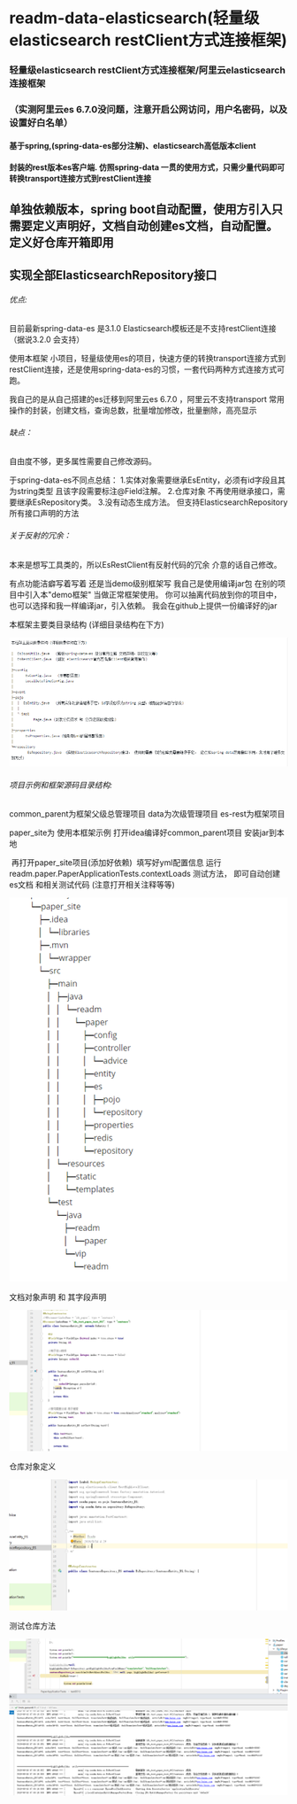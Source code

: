 # readm-data-elasticsearch(轻量级elasticsearch restClient方式连接框架)
### 轻量级elasticsearch restClient方式连接框架/阿里云elasticsearch连接框架



### （实测阿里云es 6.7.0没问题，注意开启公网访问，用户名密码，以及设置好白名单）

#### 基于spring,(spring-data-es部分注解)、elasticsearch高低版本client

#### 封装的rest版本es客户端. 仿照spring-data 一贯的使用方式，只需少量代码即可转换transport连接方式到restClient连接

## 单独依赖版本，spring boot自动配置，使用方引入只需要定义声明好，文档自动创建es文档，自动配置。定义好仓库开箱即用
## 实现全部ElasticsearchRepository接口


###### 优点:

目前最新spring-data-es 是3.1.0  Elasticsearch模板还是不支持restClient连接 （据说3.2.0 会支持）

使用本框架
小项目，轻量级使用es的项目，快速方便的转换transport连接方式到restClient连接，还是使用spring-data-es的习惯，一套代码两种方式连接方式可跑。 

我自己的是从自己搭建的es迁移到阿里云es 6.7.0 ，阿里云不支持transport
常用操作的封装，创建文档，查询总数，批量增加修改，批量删除，高亮显示

###### 缺点：

自由度不够，更多属性需要自己修改源码。

于spring-data-es不同点总结：
1.实体对象需要继承EsEntity，必须有id字段且其为string类型 且该字段需要标注@Field注解。
2.仓库对象 不再使用继承接口，需要继承EsRepository类。 
3.没有动态生成方法。 但支持ElasticsearchRepository所有接口声明的方法



###### 关于反射的冗余：

本来是想写工具类的，所以EsRestClient有反射代码的冗余 介意的话自己修改。 

有点功能洁癖写着写着 还是当demo级别框架写
我自己是使用编译jar包 在别的项目中引入本"demo框架" 当做正常框架使用。
你可以抽离代码放到你的项目中，也可以选择和我一样编译jar，引入依赖。 
我会在github上提供一份编译好的jar


本框架主要类目录结构 (详细目录结构在下方)

![U0XXWZV6$G@{MBYH2~$WH14](https://github.com/readmlll/readm-data-elasticsearch/blob/master/assets/dir1.png)




###### 项目示例和框架源码目录结构:

common_parent为框架父级总管理项目
  data为次级管理项目
    es-rest为框架项目

paper_site为 使用本框架示例 
	打开idea编译好common_parent项目 安装jar到本地

​	再打开paper_site项目(添加好依赖)
​	填写好yml配置信息 运行readm.paper.PaperApplicationTests.contextLoads 测试方法，
​	即可自动创建es文档 和相关测试代码  (注意打开相关注释等等)





![U0XXWZV6$G@{MBYH2~$WH14](https://github.com/readmlll/readm-data-elasticsearch/blob/master/assets/dir2.png)
![U0XXWZV6$G@{MBYH2~$WH14](https://github.com/readmlll/readm-data-elasticsearch/blob/master/assets/dir3.png)




文档对象声明 和 其字段声明



![U0XXWZV6$G@{MBYH2~$WH14](https://github.com/readmlll/readm-data-elasticsearch/blob/master/assets/U0XXWZV6%24G%40%7BMBYH2~%24WH14.png)



仓库对象定义



![U0XXWZV6$G@{MBYH2~$WH14](https://github.com/readmlll/readm-data-elasticsearch/blob/master/assets/D3%5BKBZ39E37NWRC6XMK5MX6.png)





测试仓库方法 



![U0XXWZV6$G@{MBYH2~$WH14](https://github.com/readmlll/readm-data-elasticsearch/blob/master/assets/test.png)
